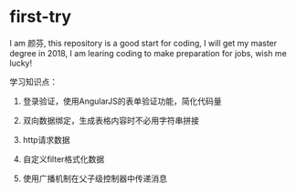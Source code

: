 # first-try
I am 颜芬, this repository is a good start for coding,
I will get my master degree in 2018,
I am learing coding to make preparation for jobs, wish me lucky!

学习知识点：

1. 登录验证，使用AngularJS的表单验证功能，简化代码量

2. 双向数据绑定，生成表格内容时不必用字符串拼接

3. http请求数据

4. 自定义filter格式化数据

5. 使用广播机制在父子级控制器中传递消息

